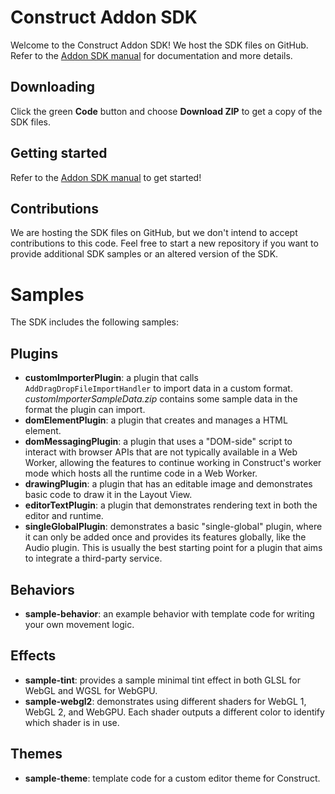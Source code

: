 # Construct Addon SDK
Welcome to the Construct Addon SDK! We host the SDK files on GitHub. Refer to the [Addon SDK manual](https://www.construct.net/make-games/manuals/addon-sdk) for documentation and more details.

## Downloading

Click the green **Code** button and choose **Download ZIP** to get a copy of the SDK files.

## Getting started

Refer to the [Addon SDK manual](https://www.construct.net/make-games/manuals/addon-sdk) to get started!

## Contributions

We are hosting the SDK files on GitHub, but we don't intend to accept contributions to this code. Feel free to start a new repository if you want to provide additional SDK samples or an altered version of the SDK.

# Samples

The SDK includes the following samples:

## Plugins

- **customImporterPlugin**: a plugin that calls `AddDragDropFileImportHandler` to import data in a custom format. *customImporterSampleData.zip* contains some sample data in the format the plugin can import.
- **domElementPlugin**: a plugin that creates and manages a HTML element.
- **domMessagingPlugin**: a plugin that uses a "DOM-side" script to interact with browser APIs that are not typically available in a Web Worker, allowing the features to continue working in Construct's worker mode which hosts all the runtime code in a Web Worker.
- **drawingPlugin**: a plugin that has an editable image and demonstrates basic code to draw it in the Layout View.
- **editorTextPlugin**: a plugin that demonstrates rendering text in both the editor and runtime.
- **singleGlobalPlugin**: demonstrates a basic "single-global" plugin, where it can only be added once and provides its features globally, like the Audio plugin. This is usually the best starting point for a plugin that aims to integrate a third-party service.

## Behaviors

- **sample-behavior**: an example behavior with template code for writing your own movement logic.

## Effects

- **sample-tint**: provides a sample minimal tint effect in both GLSL for WebGL and WGSL for WebGPU.
- **sample-webgl2**: demonstrates using different shaders for WebGL 1, WebGL 2, and WebGPU. Each shader outputs a different color to identify which shader is in use.

## Themes

- **sample-theme**: template code for a custom editor theme for Construct.
